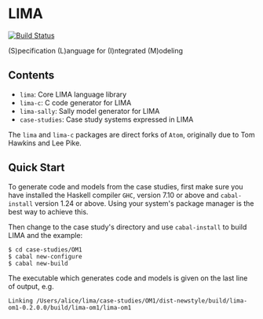 LIMA
====

[![Build Status](https://travis-ci.org/GaloisInc/LIMA.svg?branch=master)](https://travis-ci.org/GaloisInc/LIMA)

(S)pecification (L)anguage for (I)ntegrated (M)odeling

Contents
--------

* `lima`: Core LIMA language library
* `lima-c`: C code generator for LIMA
* `lima-sally`: Sally model generator for LIMA
* `case-studies`: Case study systems expressed in LIMA

The `lima` and `lima-c` packages are direct forks of `Atom`, originally due to
Tom Hawkins and Lee Pike.


Quick Start
-----------

To generate code and models from the case studies, first make sure you have
installed the Haskell compiler `GHC`, version 7.10 or above and `cabal-install`
version 1.24 or above. Using your system's package manager is the best way to
achieve this.

Then change to the case study's directory and use `cabal-install` to build
LIMA and the example:

```
$ cd case-studies/OM1
$ cabal new-configure
$ cabal new-build
```

The executable which generates code and models is given on the last line of
output, e.g.

```
Linking /Users/alice/lima/case-studies/OM1/dist-newstyle/build/lima-om1-0.2.0.0/build/lima-om1/lima-om1
```

